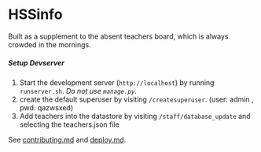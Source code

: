 # HSSinfo
Built as a supplement to the absent teachers board,
which is always crowded in the mornings.


##### Setup Devserver
1. Start the development server (`http://localhost`) by running `runserver.sh`. _Do not use `manage.py`._
2. create the default superuser by visiting `/createsuperuser`. (user: admin , pwd: qazwsxed)
3. Add teachers into the datastore by visiting `/staff/database_update` and selecting the teachers.json file


See [contributing.md](CONTRIBUTING.md) and [deploy.md](DEPLOY.md).

